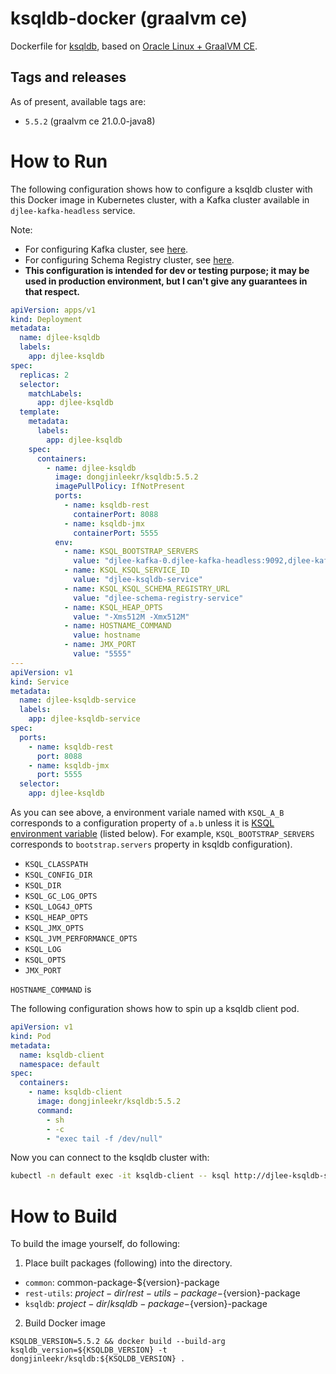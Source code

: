 ksqldb-docker (graalvm ce)
=====

Dockerfile for [ksqldb](https://github.com/confluentinc/ksql), based on [Oracle Linux + GraalVM CE](https://hub.docker.com/r/oracle/graalvm-ce).

Tags and releases
-----------------

As of present, available tags are:

- `5.5.2` (graalvm ce 21.0.0-java8)

# How to Run

The following configuration shows how to configure a ksqldb cluster with this Docker image in Kubernetes cluster, with a Kafka cluster available in `djlee-kafka-headless` service.

Note:

- For configuring Kafka cluster, see [here](https://github.com/dongjinleekr/kafka-docker).
- For configuring Schema Registry cluster, see [here](https://github.com/helm/charts/tree/master/incubator/schema-registry).
- **This configuration is intended for dev or testing purpose; it may be used in production environment, but I can't give any guarantees in that respect.**

```yaml
apiVersion: apps/v1
kind: Deployment
metadata:
  name: djlee-ksqldb
  labels:
    app: djlee-ksqldb
spec:
  replicas: 2
  selector:
    matchLabels:
      app: djlee-ksqldb
  template:
    metadata:
      labels:
        app: djlee-ksqldb
    spec:
      containers:
        - name: djlee-ksqldb
          image: dongjinleekr/ksqldb:5.5.2
          imagePullPolicy: IfNotPresent
          ports:
            - name: ksqldb-rest
              containerPort: 8088
            - name: ksqldb-jmx
              containerPort: 5555
          env:
            - name: KSQL_BOOTSTRAP_SERVERS
              value: "djlee-kafka-0.djlee-kafka-headless:9092,djlee-kafka-1.djlee-kafka-headless:9092,djlee-kafka-2.djlee-kafka-headless:9092,djlee-kafka-3.djlee-kafka-headless:9092"
            - name: KSQL_KSQL_SERVICE_ID
              value: "djlee-ksqldb-service"
            - name: KSQL_KSQL_SCHEMA_REGISTRY_URL
              value: "djlee-schema-registry-service"
            - name: KSQL_HEAP_OPTS
              value: "-Xms512M -Xmx512M"
            - name: HOSTNAME_COMMAND
              value: hostname
            - name: JMX_PORT
              value: "5555"
---
apiVersion: v1
kind: Service
metadata:
  name: djlee-ksqldb-service
  labels:
    app: djlee-ksqldb-service
spec:
  ports:
    - name: ksqldb-rest
      port: 8088
    - name: ksqldb-jmx
      port: 5555
  selector:
    app: djlee-ksqldb
```

As you can see above, a environment variale named with `KSQL_A_B` corresponds to a configuration property of `a.b` unless it is [KSQL environment variable](https://docs.ksqldb.io/en/latest/operate-and-deploy/installation/server-config/) (listed below). For example, `KSQL_BOOTSTRAP_SERVERS` corresponds to `bootstrap.servers` property in ksqldb configuration).

- `KSQL_CLASSPATH`
- `KSQL_CONFIG_DIR`
- `KSQL_DIR`
- `KSQL_GC_LOG_OPTS`
- `KSQL_LOG4J_OPTS`
- `KSQL_HEAP_OPTS`
- `KSQL_JMX_OPTS`
- `KSQL_JVM_PERFORMANCE_OPTS`
- `KSQL_LOG`
- `KSQL_OPTS`
- `JMX_PORT`

`HOSTNAME_COMMAND` is 

The following configuration shows how to spin up a ksqldb client pod.

```yaml
apiVersion: v1
kind: Pod
metadata:
  name: ksqldb-client
  namespace: default
spec:
  containers:
    - name: ksqldb-client
      image: dongjinleekr/ksqldb:5.5.2
      command:
        - sh
        - -c
        - "exec tail -f /dev/null"
```

Now you can connect to the ksqldb cluster with:

```sh
kubectl -n default exec -it ksqldb-client -- ksql http://djlee-ksqldb-service:8088
```

# How to Build

To build the image yourself, do following:

1. Place built packages (following) into the directory.

- `common`: common-package-${version}-package
- `rest-utils`: ${project-dir}/rest-utils-package-${version}-package
- `ksqldb`: ${project-dir}/ksqldb-package-${version}-package

2. Build Docker image

```
KSQLDB_VERSION=5.5.2 && docker build --build-arg ksqldb_version=${KSQLDB_VERSION} -t dongjinleekr/ksqldb:${KSQLDB_VERSION} .
```

